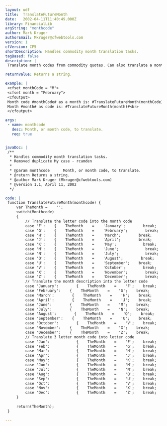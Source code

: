 ```yaml
---
layout: udf
title:  TranslateFutureMonth
date:   2002-04-11T11:40:49.000Z
library: FinancialLib
argString: "monthcode"
author: Mark Kruger
authorEmail: Mkruger@cfwebtools.com
version: 1
cfVersion: CF5
shortDescription: Handles commodity month translation tasks.
tagBased: false
description: |
 Translate month codes from commodity quotes. Can also translate a month back into the proper code.

returnValue: Returns a string.

example: |
 <cfset monthCode = "M">
 <cfset month = "February">
 <cfoutput>
 Month code #monthCode# as a month is: #TranslateFutureMonth(monthCode)#<br>
 Month #month# as code is: #TranslateFutureMonth(month)#<br>
 </cfoutput>

args:
 - name: monthcode
   desc: Month, or month code, to translate.
   req: true


javaDoc: |
 /**
  * Handles commodity month translation tasks.
  * Removed duplicate My case - rcamden
  * 
  * @param monthcode      Month, or month code, to translate. 
  * @return Returns a string. 
  * @author Mark Kruger (Mkruger@cfwebtools.com) 
  * @version 1.1, April 11, 2002 
  */

code: |
 function TranslateFutureMonth(monthcode) {
     var TheMonth =    '';
     switch(Monthcode)
     {
         // Translate the letter code into the month code
         case 'F':    {    TheMonth    =    'January';        break;        }
         case 'G':    {    TheMonth    =    'February';        break;        }
         case 'H':    {    TheMonth    =    'March';        break;        }
         case 'J':    {    TheMonth    =    'April';        break;        }
         case 'K':    {    TheMonth    =    'May';            break;        }
         case 'M':    {    TheMonth    =    'June';            break;        }
         case 'N':    {    TheMonth    =    'July';            break;        }
         case 'Q':    {    TheMonth    =    'August';        break;        }
         case 'U':    {    TheMonth    =    'September';    break;        }
         case 'V':    {    TheMonth    =    'October';        break;        }
         case 'X':    {    TheMonth    =    'November';        break;        }
         case 'Z':    {    TheMonth    =    'December';        break;        }
         // Translate the month description into the letter code
         case 'January':        {    TheMonth    =    'F';    break;        }
         case 'February':    {    TheMonth    =    'G';    break;        }
         case 'March':        {    TheMonth    =    'H';    break;        }
         case 'April':        {    TheMonth    =    'J';    break;        }
         case 'June':        {    TheMonth    =    'M';    break;        }
         case 'July':        {    TheMonth    =    'N';    break;        }
         case 'August':        {    TheMonth    =    'Q';    break;        }
         case 'September':    {    TheMonth    =    'U';    break;        }
         case 'October':        {    TheMonth    =    'V';    break;        }
         case 'November':    {    TheMonth    =    'X';    break;        }
         case 'December':    {    TheMonth    =    'Z';    break;        }
         // Translate 3 letter month code into letter code
         case 'Jan':            {    TheMonth    =    'F';    break;        }
         case 'Feb':            {    TheMonth    =    'G';    break;        }
         case 'Mar':            {    TheMonth    =    'H';    break;        }
         case 'Apr':            {    TheMonth    =    'J';    break;        }
         case 'May':            {    TheMonth    =    'K';    break;        }
         case 'Jun':            {    TheMonth    =    'M';    break;        }
         case 'Jul':            {    TheMonth    =    'N';    break;        }
         case 'Aug':            {    TheMonth    =    'Q';    break;        }
         case 'Sep':            {    TheMonth    =    'U';    break;        }
         case 'Oct':            {    TheMonth    =    'V';    break;        }
         case 'Nov':            {    TheMonth    =    'X';    break;        }
         case 'Dec':            {    TheMonth    =    'Z';    break;        }
     }
     
     return(TheMonth);        
 }

---
```


